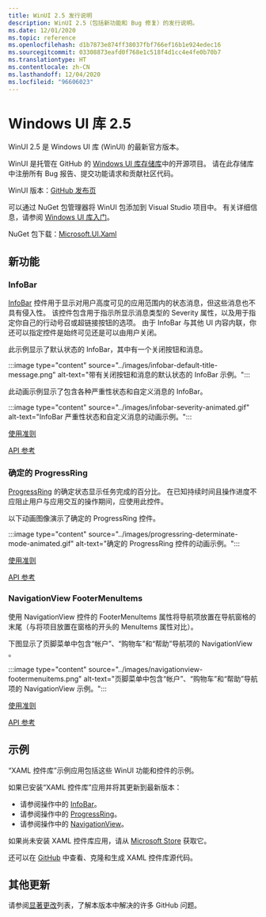 ```yaml
---
title: WinUI 2.5 发行说明
description: WinUI 2.5（包括新功能和 Bug 修复）的发行说明。
ms.date: 12/01/2020
ms.topic: reference
ms.openlocfilehash: d1b7873e874ff38037fbf766ef16b1e924edec16
ms.sourcegitcommit: 03308873eafd0f768e1c518f4d1cc4e4fe0b70b7
ms.translationtype: HT
ms.contentlocale: zh-CN
ms.lasthandoff: 12/04/2020
ms.locfileid: "96606023"
---
```

# <a name="windows-ui-library-25"></a>Windows UI 库 2.5

WinUI 2.5 是 Windows UI 库 (WinUI) 的最新官方版本。

WinUI 是托管在 GitHub 的 [Windows UI 库存储库](https://aka.ms/winui)中的开源项目。 请在此存储库中注册所有 Bug 报告、提交功能请求和贡献社区代码。

WinUI 版本：[GitHub 发布页](https://github.com/microsoft/microsoft-ui-xaml/releases)

可以通过 NuGet 包管理器将 WinUI 包添加到 Visual Studio 项目中。 有关详细信息，请参阅 [Windows UI 库入门](../getting-started.md)。

NuGet 包下载：[Microsoft.UI.Xaml](https://www.nuget.org/packages/Microsoft.UI.Xaml)

## <a name="new-features"></a>新功能

### <a name="infobar"></a>InfoBar

[InfoBar](/uwp/design/controls-and-patterns/infobar) 控件用于显示对用户高度可见的应用范围内的状态消息，但这些消息也不具有侵入性。 该控件包含用于指示所显示消息类型的 Severity 属性，以及用于指定你自己的行动号召或超链接按钮的选项。 由于 InfoBar 与其他 UI 内容内联，你还可以指定控件是始终可见还是可以由用户关闭。

此示例显示了默认状态的 InfoBar，其中有一个关闭按钮和消息。

:::image type="content" source="../images/infobar-default-title-message.png" alt-text="带有关闭按钮和消息的默认状态的 InfoBar 示例。":::

此动画示例显示了包含各种严重性状态和自定义消息的 InfoBar。

:::image type="content" source="../images/infobar-severity-animated.gif" alt-text="InfoBar 严重性状态和自定义消息的动画示例。":::

[使用准则](/windows/uwp/design/controls-and-patterns/infobar)

[API 参考](/windows/winui/api/microsoft.ui.xaml.controls.infobar)

### <a name="determinate-progressring"></a>确定的 ProgressRing

[ProgressRing](/uwp/design/controls-and-patterns/progress-controls) 的确定状态显示任务完成的百分比。 在已知持续时间且操作进度不应阻止用户与应用交互的操作期间，应使用此控件。

以下动画图像演示了确定的 ProgressRing 控件。

:::image type="content" source="../images/progressring-determinate-mode-animated.gif" alt-text="确定的 ProgressRing 控件的动画示例。":::<br>

[使用准则](/windows/uwp/design/controls-and-patterns/progress-controls#progress-controls-best-practices)

[API 参考](/windows/winui/api/microsoft.ui.xaml.controls.progressring)


### <a name="navigationview-footermenuitems"></a>NavigationView FooterMenuItems

使用 NavigationView 控件的 FooterMenuItems 属性将导航项放置在导航窗格的末尾（与将项目放置在窗格的开头的 MenuItems 属性对比）。

下图显示了页脚菜单中包含“帐户”、“购物车”和“帮助”导航项的 NavigationView  。

:::image type="content" source="../images/navigationview-footermenuitems.png" alt-text="页脚菜单中包含“帐户”、“购物车”和“帮助”导航项的 NavigationView 示例。":::

[使用准则](/windows/uwp/design/controls-and-patterns/navigationview?#footer-menu-items)

[API 参考](/windows/winui/api/microsoft.ui.xaml.controls.navigationview.footermenuitems)

## <a name="samples"></a>示例

“XAML 控件库”示例应用包括这些 WinUI 功能和控件的示例。

如果已安装“XAML 控件库”应用并将其更新到最新版本：

- 请参阅操作中的 [InfoBar](xamlcontrolsgallery:/item/InfoBar)。
- 请参阅操作中的 [ProgressRing](xamlcontrolsgallery:/item/ProgressRing)。
- 请参阅操作中的 [NavigationView](xamlcontrolsgallery:/item/NavigationView)。

如果尚未安装 XAML 控件库应用，请从 [Microsoft Store](https://aka.ms/xamlgalleryapp) 获取它。

还可以在 [GitHub](https://github.com/Microsoft/Xaml-Controls-Gallery) 中查看、克隆和生成 XAML 控件库源代码。

## <a name="other-updates"></a>其他更新

请参阅[显著更改](https://github.com/microsoft/microsoft-ui-xaml/releases/tag/v2.5.0)列表，了解本版本中解决的许多 GitHub 问题。
